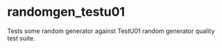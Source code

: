 # randomgen_testu01
Tests some random generator against TestU01 random generator quality test suite.
